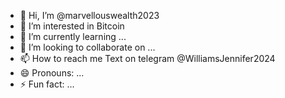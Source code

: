 - 👋 Hi, I’m @marvellouswealth2023
- 👀 I’m interested in Bitcoin 
- 🌱 I’m currently learning ...
- 💞️ I’m looking to collaborate on ...
- 📫 How to reach me Text on telegram @WilliamsJennifer2024
- 😄 Pronouns: ...
- ⚡ Fun fact: ...

<!---
marvellouswealth2023/marvellouswealth2023 is a ✨ special ✨ repository because its `README.md` (this file) appears on your GitHub profile.
You can click the Preview link to take a look at your changes.
--->
